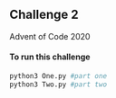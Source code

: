 ## Challenge 2
Advent of Code 2020

#### To run this challenge

```sh
python3 One.py #part one
python3 Two.py #part two
```